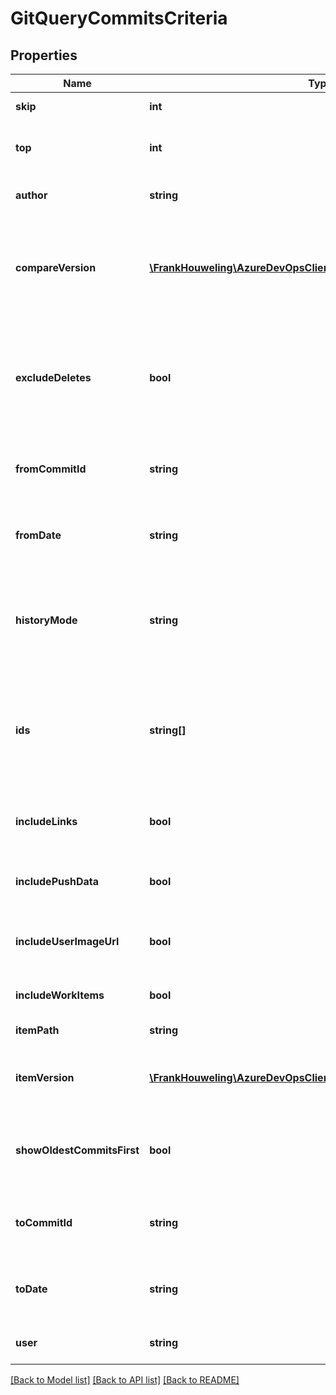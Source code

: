 # GitQueryCommitsCriteria

## Properties
Name | Type | Description | Notes
------------ | ------------- | ------------- | -------------
**skip** | **int** | Number of entries to skip | [optional] 
**top** | **int** | Maximum number of entries to retrieve | [optional] 
**author** | **string** | Alias or display name of the author | [optional] 
**compareVersion** | [**\FrankHouweling\AzureDevOpsClient\Git\Model\GitVersionDescriptor**](GitVersionDescriptor.md) | Only applicable when ItemVersion specified. If provided, start walking history starting at this commit. | [optional] 
**excludeDeletes** | **bool** | Only applies when an itemPath is specified. This determines whether to exclude delete entries of the specified path. | [optional] 
**fromCommitId** | **string** | If provided, a lower bound for filtering commits alphabetically | [optional] 
**fromDate** | **string** | If provided, only include history entries created after this date (string) | [optional] 
**historyMode** | **string** | What Git history mode should be used. This only applies to the search criteria when Ids &#x3D; null and an itemPath is specified. | [optional] 
**ids** | **string[]** | If provided, specifies the exact commit ids of the commits to fetch. May not be combined with other parameters. | [optional] 
**includeLinks** | **bool** | Whether to include the _links field on the shallow references | [optional] 
**includePushData** | **bool** | Whether to include the push information | [optional] 
**includeUserImageUrl** | **bool** | Whether to include the image Url for committers and authors | [optional] 
**includeWorkItems** | **bool** | Whether to include linked work items | [optional] 
**itemPath** | **string** | Path of item to search under | [optional] 
**itemVersion** | [**\FrankHouweling\AzureDevOpsClient\Git\Model\GitVersionDescriptor**](GitVersionDescriptor.md) | If provided, identifies the commit or branch to search | [optional] 
**showOldestCommitsFirst** | **bool** | If enabled, this option will ignore the itemVersion and compareVersion parameters | [optional] 
**toCommitId** | **string** | If provided, an upper bound for filtering commits alphabetically | [optional] 
**toDate** | **string** | If provided, only include history entries created before this date (string) | [optional] 
**user** | **string** | Alias or display name of the committer | [optional] 

[[Back to Model list]](../README.md#documentation-for-models) [[Back to API list]](../README.md#documentation-for-api-endpoints) [[Back to README]](../README.md)


